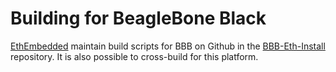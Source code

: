 Building for BeagleBone Black
=============================

[EthEmbedded](http://EthEmbedded.com) maintain build scripts for BBB on
Github in the
[BBB-Eth-Install](https://github.com/EthEmbedded/BBB-Eth-Install)
repository. It is also possible to cross-build for this platform.

